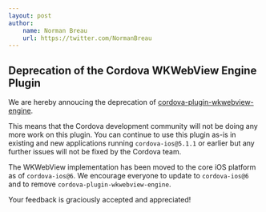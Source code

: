 ```yaml
---
layout: post
author:
    name: Norman Breau
    url: https://twitter.com/NormanBreau
---
```


## Deprecation of the Cordova WKWebView Engine Plugin

We are hereby annoucing the deprecation of [cordova-plugin-wkwebview-engine](https://github.com/apache/cordova-plugin-wkwebview-engine/blob/master/README.md#deprecation-notice).

This means that the Cordova development community will not be doing any more work on this plugin. You can continue to use this plugin as-is in existing and new applications running `cordova-ios@5.1.1` or earlier but any further issues will not be fixed by the Cordova team.

The WKWebView implementation has been moved to the core iOS platform as of `cordova-ios@6`. We encourage everyone to update to `cordova-ios@6` and to remove `cordova-plugin-wkwebview-engine`.

Your feedback is graciously accepted and appreciated!
